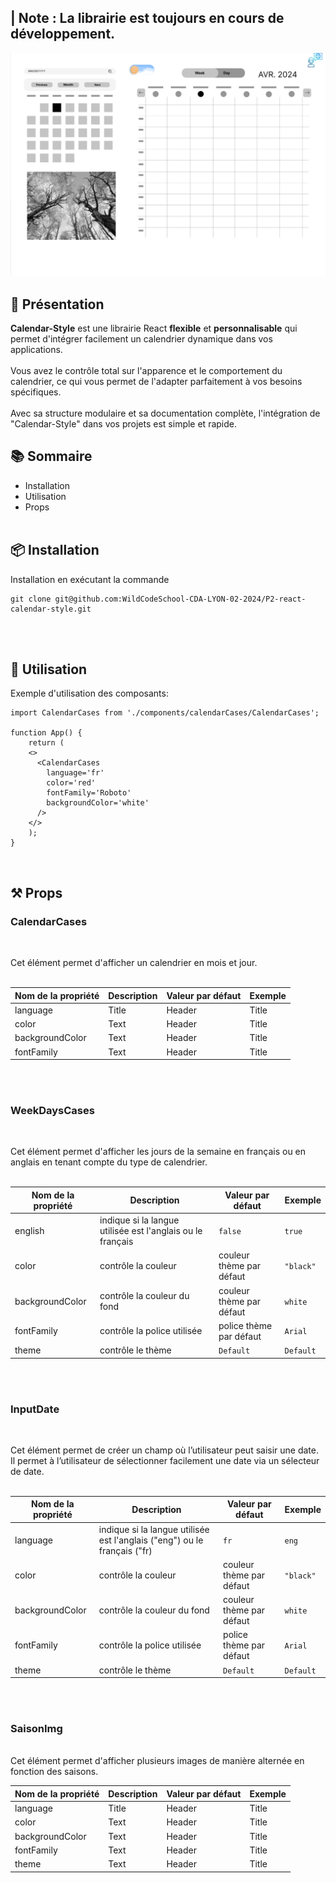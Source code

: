 ##  |  Note : La librairie est toujours en cours de développement.

![mobile Calendar](./public/img/Calendar.png)

## 📝 Présentation

**Calendar-Style** est une librairie React **flexible** et **personnalisable** qui permet d'intégrer facilement un calendrier dynamique dans vos applications.<br/><br/> Vous avez le contrôle total sur l'apparence et le comportement du calendrier, ce qui vous permet de l'adapter parfaitement à vos besoins spécifiques.<br/><br/> Avec sa structure modulaire et sa documentation complète, l'intégration de "Calendar-Style" dans vos projets est simple et rapide.

## 📚 Sommaire

- Installation
- Utilisation
- Props
<br/><br/>
## 📦 Installation

Installation en exécutant la commande

```
git clone git@github.com:WildCodeSchool-CDA-LYON-02-2024/P2-react-calendar-style.git
```
<br/><br/>
## 🚀 Utilisation

Exemple d'utilisation des composants:

```
import CalendarCases from './components/calendarCases/CalendarCases';

function App() {
    return (
    <>
      <CalendarCases
        language='fr'
        color='red'
        fontFamily='Roboto'
        backgroundColor='white'
      />
    </>
    );
}
```

<br/>

## ⚒️ Props

### CalendarCases

<br/>

Cet élément permet d'afficher un calendrier en mois et jour.
<br/><br/>

| Nom de la propriété | Description | Valeur par défaut | Exemple |
| ------------------- | ----------- | ----------------- | ------- |
| language            | Title       | Header            | Title   |
| color               | Text        | Header            | Title   |
| backgroundColor     | Text        | Header            | Title   |
| fontFamily          | Text        | Header            | Title   |
<br/><br/>

### WeekDaysCases

<br/>

Cet élément permet d'afficher les jours de la semaine en français ou en anglais en tenant compte du type de calendrier.
<br/><br/>

| Nom de la propriété | Description | Valeur par défaut | Exemple |
| ------------------- | ----------- | ----------------- | ------- |
| english             | indique si la langue utilisée est l'anglais ou le français       | `false`            | `true`   |
| color               | contrôle la couleur        | couleur thème par défaut            |`"black"`   |
| backgroundColor     | contrôle la couleur du fond       | couleur thème par défaut            | `white`   |
| fontFamily          | contrôle la police utilisée        | police thème par défaut            | `Arial`   |
| theme               | contrôle le thème       | `Default`           | `Default`   |
<br/><br/>

### InputDate 
<br/>

Cet élément permet de créer un champ où l’utilisateur peut saisir une date.
<br/>
Il permet à l’utilisateur de sélectionner facilement une date via  un sélecteur de date.
<br/><br/>

| Nom de la propriété | Description | Valeur par défaut | Exemple |
| ------------------- | ----------- | ----------------- | ------- |
| language            | indique si la langue utilisée est l'anglais ("eng") ou le français ("fr)      | `fr`            | `eng`   |
| color               | contrôle la couleur        | couleur thème par défaut            |`"black"`   |
| backgroundColor     | contrôle la couleur du fond        | couleur thème par défaut            | `white`   |
| fontFamily          | contrôle la police utilisée        | police thème par défaut            | `Arial`   |
| theme               | contrôle le thème        | `Default`           | `Default`  |
<br/><br/>
### SaisonImg
<br/>
Cet élément permet d'afficher plusieurs images de manière alternée en fonction des saisons.

| Nom de la propriété | Description | Valeur par défaut | Exemple |
| ------------------- | ----------- | ----------------- | ------- |
| language            | Title       | Header            | Title   |
| color               | Text        | Header            | Title   |
| backgroundColor     | Text        | Header            | Title   |
| fontFamily          | Text        | Header            | Title   |
| theme               | Text        | Header            | Title   |
